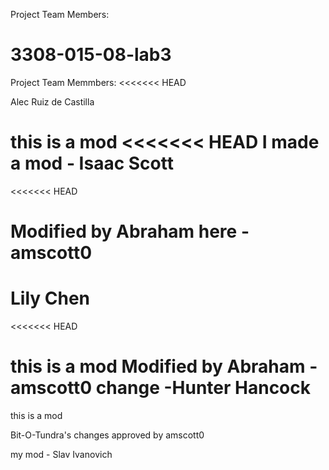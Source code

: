 Project Team Members: 
# 3308-015-08-lab3
Project Team Memmbers: 
<<<<<<< HEAD

Alec Ruiz de Castilla

this is a mod
<<<<<<< HEAD
I made a mod - Isaac Scott
=======
<<<<<<< HEAD

Modified by Abraham here -amscott0
=======

Lily Chen
=======
<<<<<<< HEAD

this is a mod Modified by Abraham -amscott0
change -Hunter Hancock
=======
this is a mod

Bit-O-Tundra's changes approved by amscott0


my mod - Slav Ivanovich
